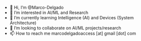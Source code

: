- 👋 Hi, I’m @Marco-Delgado
- 👀 I’m interested in AI/ML and Research
- 🌱 I’m currently learning Intelligence (AI) and Devices (System Architecture)
- 💞️ I’m looking to collaborate on AI/ML projects/research
- 📫 How to reach me marcodelgadoaccess [at] gmail [dot] com
